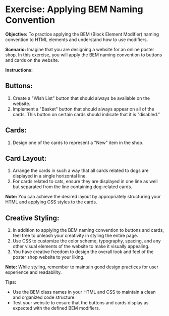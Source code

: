 # Exercise: Applying BEM Naming Convention

**Objective:** To practice applying the BEM (Block Element Modifier) naming convention to HTML elements and understand how to use modifiers.

**Scenario:** Imagine that you are designing a website for an online poster shop. In this exercise, you will apply the BEM naming convention to buttons and cards on the website.

**Instructions:**

## Buttons:

1. Create a "Wish List" button that should always be available on the website.
2. Implement a "Basket" button that should always appear on all of the cards. This button on certain cards should indicate that it is "disabled."

## Cards:

1. Design one of the cards to represent a "New" item in the shop.

## Card Layout:

1. Arrange the cards in such a way that all cards related to dogs are displayed in a single horizontal line.
2. For cards related to cats, ensure they are displayed in one line as well but separated from the line containing dog-related cards.

**Note:** You can achieve the desired layout by appropriately structuring your HTML and applying CSS styles to the cards.

## Creative Styling:

1. In addition to applying the BEM naming convention to buttons and cards, feel free to unleash your creativity in styling the entire page.
2. Use CSS to customize the color scheme, typography, spacing, and any other visual elements of the website to make it visually appealing.
3. You have creative freedom to design the overall look and feel of the poster shop website to your liking.

**Note:** While styling, remember to maintain good design practices for user experience and readability.

**Tips:**

- Use the BEM class names in your HTML and CSS to maintain a clean and organized code structure.
- Test your website to ensure that the buttons and cards display as expected with the defined BEM modifiers.
